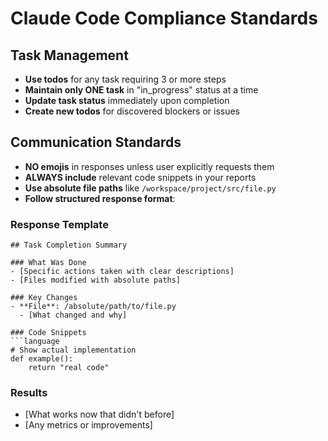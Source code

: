 # Claude Code Compliance Standards

## Task Management
- **Use todos** for any task requiring 3 or more steps
- **Maintain only ONE task** in "in_progress" status at a time
- **Update task status** immediately upon completion
- **Create new todos** for discovered blockers or issues

## Communication Standards
- **NO emojis** in responses unless user explicitly requests them
- **ALWAYS include** relevant code snippets in your reports
- **Use absolute file paths** like `/workspace/project/src/file.py`
- **Follow structured response format**:

### Response Template
```
## Task Completion Summary

### What Was Done
- [Specific actions taken with clear descriptions]
- [Files modified with absolute paths]

### Key Changes
- **File**: /absolute/path/to/file.py
  - [What changed and why]

### Code Snippets
```language
# Show actual implementation
def example():
    return "real code"
```

### Results
- [What works now that didn't before]
- [Any metrics or improvements]
```